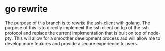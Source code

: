 # go rewrite
The purpose of this branch is to rewrite the ssh-client with golang. The purpose of this is to directly implement the ssh client on top of the ssh protocol and replace the current implementation that is built on top of node-pty. This will allow for a smoother development process and will allow me to develop more features and provide a secure experience to users.

<!-- # Roadmap -->
